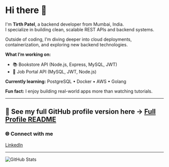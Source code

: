 # Hi there 👋

I'm **Tirth Patel**, a backend developer from Mumbai, India.  
I specialize in building clean, scalable REST APIs and backend systems.

Outside of coding, I’m diving deeper into cloud deployments, containerization, and exploring new backend technologies.

**What I’m working on:**
- 📚 Bookstore API (Node.js, Express, MySQL, JWT)
- 💼 Job Portal API (MySQL, JWT, Node.js)

**Currently learning:**
PostgreSQL • Docker • AWS • Golang 

**Fun fact:** I enjoy building real-world apps more than watching tutorials.

---
📄 **See my full GitHub profile version here →** [Full Profile README](https://github.com/TirthWillLearn/Tirth-Patel-)
---

### 🌐 Connect with me
[LinkedIn](https://linkedin.com/in/tirth-patel-594a76250) 

---

![GitHub Stats](https://github-readme-stats.vercel.app/api?username=TirthWillLearn&show_icons=true&hide_border=true)
